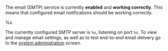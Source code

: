 The email (SMTP) service is currently **enabled** and **working correctly**. This means that configured email notifications
should be working correctly.

%s

The currently configured SMTP server is `%s`, listening on port `%s`. To view and manage email settings, as well as to 
test end-to-end email delivery go to the [system administration](/#/admin/system) screen.